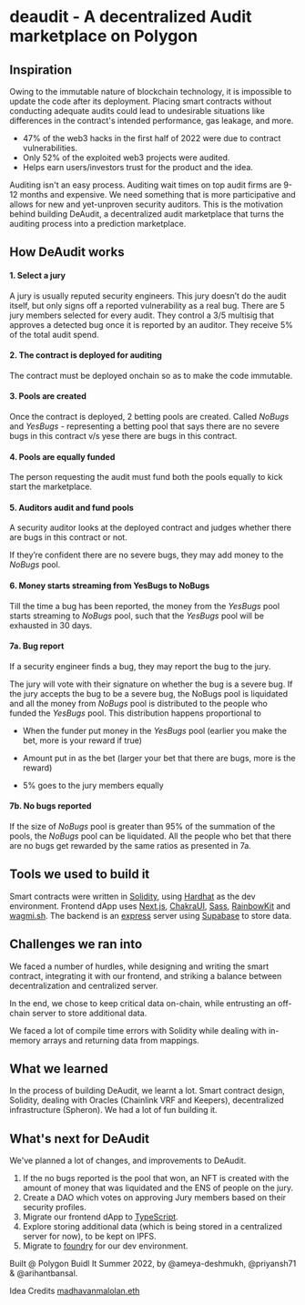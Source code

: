 # deaudit - A decentralized Audit marketplace on Polygon

## Inspiration

Owing to the immutable nature of blockchain technology, it is impossible to update the code after its deployment. Placing smart contracts without conducting adequate audits could lead to undesirable situations like differences in the contract's intended performance, gas leakage, and more.

- 47% of the web3 hacks in the first half of 2022 were due to contract vulnerabilities.
- Only 52% of the exploited web3 projects were audited.
- Helps earn users/investors trust for the product and the idea.

Auditing isn't an easy process. Auditing wait times on top audit firms are 9-12 months and expensive. We need something that is more participative and allows for new and yet-unproven security auditors. This is the motivation behind building DeAudit, a decentralized audit marketplace that turns the auditing process into a prediction marketplace.

## How DeAudit works

#### 1. Select a jury

A jury is usually reputed security engineers. This jury doesn’t do the audit itself, but only signs off a reported vulnerability as a real bug. There are 5 jury members selected for every audit. They control a 3/5 multisig that approves a detected bug once it is reported by an auditor. They receive 5% of the total audit spend.

#### 2. The contract is deployed for auditing

The contract must be deployed onchain so as to make the code immutable.

#### 3. Pools are created

Once the contract is deployed, 2 betting pools are created. Called _NoBugs_ and _YesBugs_ - representing a betting pool that says there are no severe bugs in this contract v/s yese there are bugs in this contract.

#### 4. Pools are equally funded

The person requesting the audit must fund both the pools equally to kick start the marketplace.

#### 5. Auditors audit and fund pools

A security auditor looks at the deployed contract and judges whether there are bugs in this contract or not.

If they’re confident there are no severe bugs, they may add money to the _NoBugs_ pool.

#### 6. Money starts streaming from YesBugs to NoBugs

Till the time a bug has been reported, the money from the _YesBugs_ pool starts streaming to _NoBugs_ pool, such that the _YesBugs_ pool will be exhausted in 30 days.

#### 7a. Bug report

If a security engineer finds a bug, they may report the bug to the jury.

The jury will vote with their signature on whether the bug is a severe bug. If the jury accepts the bug to be a severe bug, the NoBugs pool is liquidated and all the money from _NoBugs_ pool is distributed to the people who funded the _YesBugs_ pool. This distribution happens proportional to

- When the funder put money in the _YesBugs_ pool (earlier you make the bet, more is your reward if true)

- Amount put in as the bet (larger your bet that there are bugs, more is the reward)

- 5% goes to the jury members equally

#### 7b. No bugs reported

If the size of _NoBugs_ pool is greater than 95% of the summation of the pools, the _NoBugs_ pool can be liquidated. All the people who bet that there are no bugs get rewarded by the same ratios as presented in 7a.

## Tools we used to build it

Smart contracts were written in [Solidity](https://soliditylang.org/), using [Hardhat](https://hardhat.org/) as the dev environment. Frontend dApp uses [Next.js](https://nextjs.org/), [ChakraUI](https://chakra-ui.com/), [Sass](https://sass-lang.com/), [RainbowKit](https://www.rainbowkit.com/) and [wagmi.sh](https://wagmi.sh/). The backend is an [express](https://expressjs.com/) server using [Supabase](https://supabase.io/) to store data.

## Challenges we ran into

We faced a number of hurdles, while designing and writing the smart contract, integrating it with our frontend, and striking a balance between decentralization and centralized server.

In the end, we chose to keep critical data on-chain, while entrusting an off-chain server to store additional data.

We faced a lot of compile time errors with Solidity while dealing with in-memory arrays and returning data from mappings.

## What we learned

In the process of building DeAudit, we learnt a lot. Smart contract design, Solidity, dealing with Oracles (Chainlink VRF and Keepers), decentralized infrastructure (Spheron). We had a lot of fun building it.

## What's next for DeAudit

We've planned a lot of changes, and improvements to DeAudit.

1. If the no bugs reported is the pool that won, an NFT is created with the amount of money that was liquidated and the ENS of people on the jury.
2. Create a DAO which votes on approving Jury members based on their security profiles.
3. Migrate our frontend dApp to [TypeScript](https://www.typescriptlang.org/).
4. Explore storing additional data (which is being stored in a centralized server for now), to be kept on IPFS.
5. Migrate to [foundry](http://getfoundry.sh/) for our dev environment.

Built @ Polygon Buidl It Summer 2022, by @ameya-deshmukh, @priyansh71 & @arihantbansal.

Idea Credits [madhavanmalolan.eth](https://mirror.xyz/madhavanmalolan.eth/Ux7mG5x5t7Ar6im-zseeVD6DQ1cAR1cztZovmr8_kG0)
